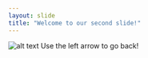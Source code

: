 ```yaml
---
layout: slide
title: "Welcome to our second slide!"
---
```

![alt text](https://i.redd.it/vgzmxjdahdw41.jpg "Identity theft is not a joke Jim")
Use the left arrow to go back!
